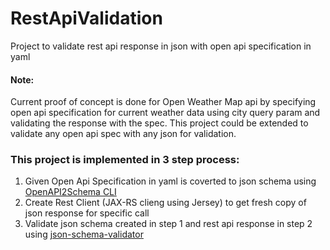 # RestApiValidation
Project to validate rest api response in json with open api specification in yaml

#### Note: 
Current proof of concept is done for Open Weather Map api by specifying open api specification for current weather data using city query param and validating the response with the spec. This project could be extended to validate any open api spec with any json for validation.

### This project is implemented in 3 step process:
1. Given Open Api Specification in yaml is coverted to json schema using [OpenAPI2Schema CLI](https://www.npmjs.com/package/openapi2schema)
2. Create Rest Client (JAX-RS clieng using Jersey) to get fresh copy of json response for specific call
3. Validate json schema created in step 1 and rest api response in step 2 using [json-schema-validator](https://github.com/java-json-tools/json-schema-validator)
